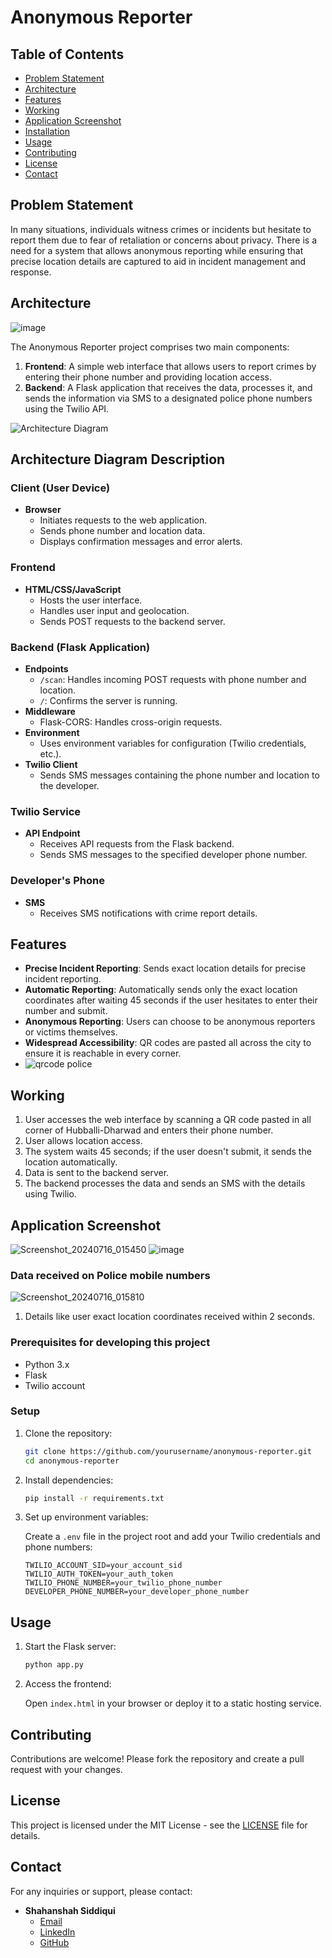 # Anonymous Reporter

## Table of Contents

- [Problem Statement](#problem-statement)
- [Architecture](#architecture)
- [Features](#features)
- [Working](#working)
- [Application Screenshot](#application-screenshot)
- [Installation](#installation)
- [Usage](#usage)
- [Contributing](#contributing)
- [License](#license)
- [Contact](#contact)

## Problem Statement

In many situations, individuals witness crimes or incidents but hesitate to report them due to fear of retaliation or concerns about privacy. There is a need for a system that allows anonymous reporting while ensuring that precise location details are captured to aid in incident management and response.

## Architecture
![image](https://github.com/user-attachments/assets/b0555e54-aabf-4f1b-9d53-95e78a3d3fe5)

The Anonymous Reporter project comprises two main components:

1. **Frontend**: A simple web interface that allows users to report crimes by entering their phone number and providing location access.
2. **Backend**: A Flask application that receives the data, processes it, and sends the information via SMS to a designated police phone numbers using the Twilio API.

![Architecture Diagram](link-to-your-architecture-diagram.png)
## Architecture Diagram Description

### Client (User Device)
- **Browser**
  - Initiates requests to the web application.
  - Sends phone number and location data.
  - Displays confirmation messages and error alerts.

### Frontend
- **HTML/CSS/JavaScript**
  - Hosts the user interface.
  - Handles user input and geolocation.
  - Sends POST requests to the backend server.

### Backend (Flask Application)
- **Endpoints**
  - `/scan`: Handles incoming POST requests with phone number and location.
  - `/`: Confirms the server is running.
- **Middleware**
  - Flask-CORS: Handles cross-origin requests.
- **Environment**
  - Uses environment variables for configuration (Twilio credentials, etc.).
- **Twilio Client**
  - Sends SMS messages containing the phone number and location to the developer.

### Twilio Service
- **API Endpoint**
  - Receives API requests from the Flask backend.
  - Sends SMS messages to the specified developer phone number.

### Developer's Phone
- **SMS**
  - Receives SMS notifications with crime report details.


## Features

- **Precise Incident Reporting**: Sends exact location details for precise incident reporting.
- **Automatic Reporting**: Automatically sends only the exact location coordinates after waiting 45 seconds if the user hesitates to enter their number and submit.
- **Anonymous Reporting**: Users can choose to be anonymous reporters or victims themselves.
- **Widespread Accessibility**: QR codes are pasted all across the city to ensure it is reachable in every corner.
- ![qrcode police](https://github.com/user-attachments/assets/ef5309cd-7bc2-48f2-b420-2f98a8f249e3)


## Working

1. User accesses the web interface by scanning a QR code pasted in all corner of Hubballi-Dharwad  and enters their phone number.
2. User allows location access.
3. The system waits 45 seconds; if the user doesn't submit, it sends the location automatically.
4. Data is sent to the backend server.
5. The backend processes the data and sends an SMS with the details using Twilio.

## Application Screenshot

![Screenshot_20240716_015450](https://github.com/user-attachments/assets/350e756d-7d0c-448c-9860-b9a6ace7be74)
![image](https://github.com/user-attachments/assets/36054028-9e39-47d5-849c-e44a0fa0fdeb)


### Data received on Police mobile numbers
![Screenshot_20240716_015810](https://github.com/user-attachments/assets/4f996471-70e0-4fb9-81fd-452da2b8d317)
1. Details like user exact location coordinates received within 2 seconds.

### Prerequisites for developing this project

- Python 3.x
- Flask
- Twilio account

### Setup

1. Clone the repository:

    ```bash
    git clone https://github.com/yourusername/anonymous-reporter.git
    cd anonymous-reporter
    ```

2. Install dependencies:

    ```bash
    pip install -r requirements.txt
    ```

3. Set up environment variables:

    Create a `.env` file in the project root and add your Twilio credentials and phone numbers:

    ```plaintext
    TWILIO_ACCOUNT_SID=your_account_sid
    TWILIO_AUTH_TOKEN=your_auth_token
    TWILIO_PHONE_NUMBER=your_twilio_phone_number
    DEVELOPER_PHONE_NUMBER=your_developer_phone_number
    ```

## Usage

1. Start the Flask server:

    ```bash
    python app.py
    ```

2. Access the frontend:

    Open `index.html` in your browser or deploy it to a static hosting service.

## Contributing

Contributions are welcome! Please fork the repository and create a pull request with your changes.

## License

This project is licensed under the MIT License - see the [LICENSE](LICENSE) file for details.

## Contact

For any inquiries or support, please contact:

- **Shahanshah Siddiqui**
  - [Email](mailto:shahanshahsidd208@gmail.com)
  - [LinkedIn](https://www.linkedin.com/in/shahanshah-siddiqui-851354304/)
  - [GitHub](https://github.com/Shahanshahsidd208)
